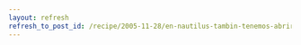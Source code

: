 ```yaml
---
layout: refresh
refresh_to_post_id: /recipe/2005-11-28/en-nautilus-tambin-tenemos-abrir-terminal-aqu.html
---
```

